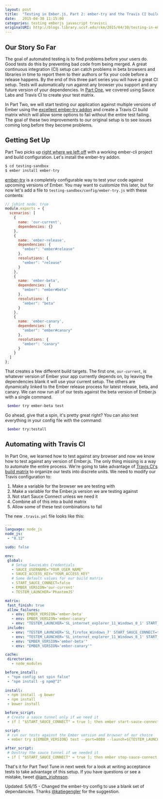 ```yaml
---
layout: post
title:  "Testing in Ember.js, Part 2: ember-try and the Travis CI build matrix"
date:   2015-04-30 11:15:00
categories: testing emberjs javascript travisci
originalURI: http://blogs.library.ucsf.edu/ckm/2015/04/30/testing-in-emb…i-build-matrix
---
```

## Our Story So Far
The goal of automated testing is to find problems before your users do. Good tests do this by preventing bad code from being merged. A great continuous integration (CI) setup can catch problems in beta browsers and libraries in time to report them to their authors or fix your code before a release happens. By the end of this three part series you will have a great CI setup. Tests will automatically run against any browser you support and any future version of your dependencies. In [Part One](/testing/emberjs/javascript/heroku/2015/04/24/testing-emberjs-part1.html), we covered using Sauce Labs and Travis CI to create your test matrix. 

In Part Two, we will start testing our application against multiple versions of Ember using the [excellent ember-try addon](https://www.npmjs.com/package/ember-try) and create a Travis CI build matrix which will allow some options to fail without the entire test failing. The goal of these two improvements to our original setup is to see issues coming long before they become problems.

## Getting Set Up

Part Two picks up [right where we left off](/testing/emberjs/javascript/heroku/2015/04/24/testing-emberjs-part1.html) with a working ember-cli project and build configuration. Let's install the ember-try addon. 
```bash
$ cd testing-sandbox
$ ember install ember-try
```

[ember-try](https://www.npmjs.com/package/ember-try) is a completely configurable way to test your code against upcoming versions of Ember. You may want to customize this later, but for now let's add a file to `testing-sandbox/config/ember-try.js` with these contents: 

```javascript
// jshint node: true
module.exports = {
  scenarios: [
    {
      name: 'our-current',
      dependencies: {}
    },
    {
      name: 'ember-release',
      dependencies: {
        "ember": "ember#release"
      },
      resolutions: {
        "ember": "release"
      }
    },
    {
      name: 'ember-beta',
      dependencies: {
        "ember": "ember#beta"
      },
      resolutions: {
        "ember": "beta"
      }
    },
    {
      name: 'ember-canary',
      dependencies: {
        "ember": "ember#canary"
      },
      resolutions: {
        "ember": "canary"
      }
    }
  ]
};
```

That creates a few different build targets. The first one, `our-current`, is whatever version of Ember your app currently depends on, by leaving the dependencies blank it will use your current setup. The others are dynamically linked to the Ember release process for latest release, beta, and canary. We can now run all of our tests against the beta version of Ember.js with a single command. 

```bash
 $ember try ember-beta test 
```

 Go ahead, give that a spin, it's pretty great right? You can also test everything in your config file with the command:
 
```bash
 $ember try:testall 
```


## Automating with Travis CI

In Part One, we learned how to test against any browser and now we know how to test against any version of Ember.js. The only thing missing is a way to automate the entire process. We're going to take advantage of [Travis CI's build matrix](http://docs.travis-ci.com/user/build-configuration/#The-Build-Matrix) to organize our tests into discrete units. We need to modify our Travis configuration to:

1.  Make a variable for the browser we are testing with
2.  Make a variable for the Ember.js version we are testing against
3.  Not start Sauce Connect unless we need it
4.  Combine all of this into a build matrix
5.  Allow some of these test combinations to fail

The new `.travis.yml` file looks like this: 
```yaml
---
language: node_js
node_js:
 - "0.12"

sudo: false

env:
 global:
   # Setup SauceLabs Credentials
   - SAUCE_USERNAME="YOUR_USER_NAME"
   - SAUCE_ACCESS_KEY="YOUR_ACCESS_KEY"
   # Some default values for our build matrix
   - START_SAUCE_CONNECT=false
   - EMBER_VERSION='our-current'
   - TESTEM_LAUNCHER='PhantomJS'

matrix:
 fast_finish: true
 allow_failures:
   - env: EMBER_VERSION='ember-beta'
   - env: EMBER_VERSION='ember-canary'
   - env: "TESTEM_LAUNCHER='SL_internet_explorer_11_Windows_8_1' START_SAUCE_CONNECT=true"
 include:
   - env: "TESTEM_LAUNCHER='SL_firefox_Windows_7' START_SAUCE_CONNECT=true"
   - env: "TESTEM_LAUNCHER='SL_internet_explorer_11_Windows_8_1' START_SAUCE_CONNECT=true"
   - env: "EMBER_VERSION='ember-beta'"
   - env: "EMBER_VERSION='ember-canary'"

cache:
 directories:
   - node_modules

before_install:
 - "npm config set spin false"
 - "npm install -g npm@^2"
 
install:
 - npm install -g bower
 - npm install
 - bower install

before_script:
 # Create a sauce tunnel only if we need it
 - if [ "$START_SAUCE_CONNECT" = true ]; then ember start-sauce-connect; fi

script:
 # run our tests against the Ember version and browser of our choice
 - ember try ${EMBER_VERSION} test --port=8080 --launch=${TESTEM_LAUNCHER} --skip-cleanup

after_script:
 # Destroy the sauce tunnel if we needed it
 - if [ "$START_SAUCE_CONNECT" = true ]; then ember stop-sauce-connect; fi
```

That's it for Part Two! Tune in next week for a look at writing acceptance tests to take advantage of this setup. If you have questions or see a mistake, tweet [@iam_jrjohnson](https://twitter.com/iam_jrjohnson).

Updated: 5/6/15 - Changed the ember-try config to use a blank set of dependancies. Thanks [@katiegengler](https://twitter.com/katiegengler) for the suggestion.
